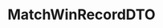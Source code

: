 #  MatchWinRecordDTO

<api-schema openapi-path="../../../api-specs/swagger-otr-api.json" name="MatchWinRecordDTO"/>